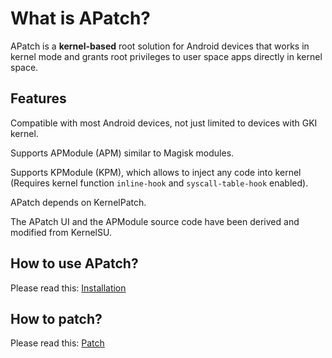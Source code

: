 # What is APatch?

APatch is a **kernel-based** root solution for Android devices that works in kernel mode and grants root privileges to user space apps directly in kernel space.

## Features

Compatible with most Android devices, not just limited to devices with GKI kernel.

Supports APModule (APM) similar to Magisk modules.

Supports KPModule (KPM), which allows to inject any code into kernel (Requires kernel function `inline-hook` and `syscall-table-hook` enabled).

APatch depends on KernelPatch.

The APatch UI and the APModule source code have been derived and modified from KernelSU.

## How to use APatch?

Please read this: [Installation](/install)

## How to patch?

Please read this: [Patch](/patch)
